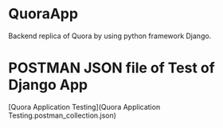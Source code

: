 # QuoraApp
 Backend replica of Quora by using python framework Django.

# POSTMAN JSON file of Test of Django App
[Quora Application Testing](Quora Application Testing.postman_collection.json)
